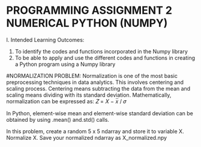 # PROGRAMMING ASSIGNMENT 2 NUMERICAL PYTHON (NUMPY)
I. Intended Learning Outcomes:
1. To identify the codes and functions incorporated in the Numpy library
2. To be able to apply and use the different codes and functions in creating a Python program using a Numpy library

#NORMALIZATION PROBLEM: Normalization is one of the most basic preprocessing techniques in data analytics. This involves centering and scaling process. Centering means subtracting the data from the mean and scaling means dividing with its standard deviation. Mathematically, normalization can be expressed as:
𝑍 = 𝑋 − 𝑥̅ / 𝜎

In Python, element-wise mean and element-wise standard deviation can be obtained by using .mean() and.std() calls.

In this problem, create a random 5 x 5 ndarray and store it to variable X. Normalize X. Save your normalized ndarray as X_normalized.npy


